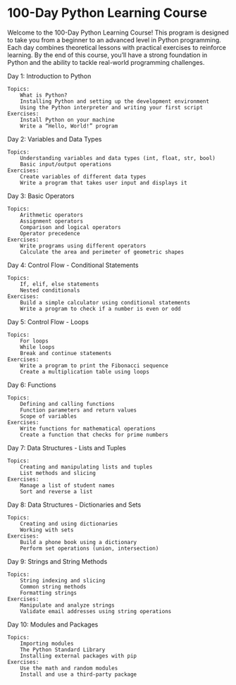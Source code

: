 # 100-Day Python Learning Course

Welcome to the 100-Day Python Learning Course! This program is designed to take you from a beginner to an advanced level in Python programming.  Each day combines theoretical lessons with practical exercises to reinforce learning.  By the end of this course, you’ll have a strong foundation in Python and the ability to tackle real-world programming challenges.

Day 1: Introduction to Python

	Topics:
		What is Python?
		Installing Python and setting up the development environment
		Using the Python interpreter and writing your first script
	Exercises:
		Install Python on your machine
		Write a “Hello, World!” program

Day 2: Variables and Data Types

	Topics:
		Understanding variables and data types (int, float, str, bool)
		Basic input/output operations
	Exercises:
		Create variables of different data types
		Write a program that takes user input and displays it

Day 3: Basic Operators

	Topics:
		Arithmetic operators
		Assignment operators
		Comparison and logical operators
		Operator precedence
	Exercises:
		Write programs using different operators
		Calculate the area and perimeter of geometric shapes

Day 4: Control Flow - Conditional Statements

	Topics:
		If, elif, else statements
		Nested conditionals
	Exercises:
		Build a simple calculator using conditional statements
		Write a program to check if a number is even or odd

Day 5: Control Flow - Loops

	Topics:
		For loops
		While loops
		Break and continue statements
	Exercises:
		Write a program to print the Fibonacci sequence
		Create a multiplication table using loops

Day 6: Functions

	Topics:
		Defining and calling functions
		Function parameters and return values
		Scope of variables
	Exercises:
		Write functions for mathematical operations
		Create a function that checks for prime numbers

Day 7: Data Structures - Lists and Tuples

	Topics:
		Creating and manipulating lists and tuples
		List methods and slicing
	Exercises:
		Manage a list of student names
		Sort and reverse a list

Day 8: Data Structures - Dictionaries and Sets

	Topics:
		Creating and using dictionaries
		Working with sets
	Exercises:
		Build a phone book using a dictionary
		Perform set operations (union, intersection)

Day 9: Strings and String Methods

	Topics:
		String indexing and slicing
		Common string methods
		Formatting strings
	Exercises:
		Manipulate and analyze strings
		Validate email addresses using string operations

Day 10: Modules and Packages

	Topics:
		Importing modules
		The Python Standard Library
		Installing external packages with pip
	Exercises:
		Use the math and random modules
		Install and use a third-party package
